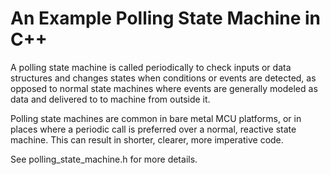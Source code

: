 # An Example Polling State Machine in C++

A polling state machine is called periodically to check inputs or data structures
and changes states when conditions or events are detected, as opposed to normal state
machines where events are generally modeled as data and delivered to to machine from
outside it.

Polling state machines are common in bare metal MCU platforms, or in places where
a periodic call is preferred over a normal, reactive state machine. This can result
in shorter, clearer, more imperative code.

See polling_state_machine.h for more details.

